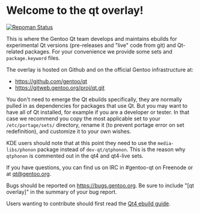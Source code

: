 # Welcome to the qt overlay!

[![Repoman Status](https://travis-ci.org/gentoo/qt.png)](https://travis-ci.org/gentoo/qt)

This is where the Gentoo Qt team develops and maintains ebuilds for
experimental Qt versions (pre-releases and "live" code from git) and
Qt-related packages. For your convenience we provide some sets and
`package.keyword` files.

The overlay is hosted on Github and on the official Gentoo infrastructure at:

- https://github.com/gentoo/qt
- https://gitweb.gentoo.org/proj/qt.git

You don't need to emerge the Qt ebuilds specifically, they are normally pulled
in as dependencies for packages that use Qt. But you may want to have all of
Qt installed, for example if you are a developer or tester. In that case we
recommend you copy the most applicable set to your `/etc/portage/sets/`
directory, rename it (to prevent portage error on set redefinition), and
customize it to your own wishes.

KDE users should note that at this point they need to use the
`media-libs/phonon` package instead of `dev-qt/qtphonon`. This is the reason
why `qtphonon` is commented out in the qt4 and qt4-live sets.

If you have questions, you can find us on IRC in #gentoo-qt on Freenode or at
[qt@gentoo.org](mailto:qt@gentoo.org).

Bugs should be reported on https://bugs.gentoo.org. Be sure to include
"[qt overlay]" in the summary of your bug report.

Users wanting to contribute should first read the
[Qt4 ebuild guide](http://www.gentoo.org/proj/en/desktop/qt/qt4-based-ebuild-howto.xml).
